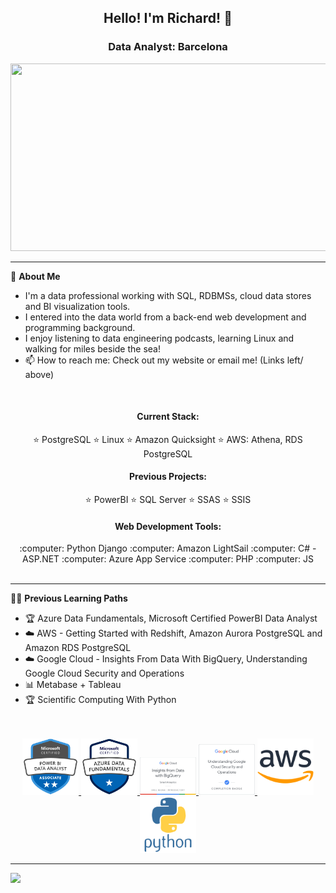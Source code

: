 <div align="center">
  <h2>Hello! I'm Richard! 👋 </h2>
  <h3>Data Analyst: Barcelona</h3>
</div>


<div align="center">
  <img src="https://media.giphy.com/media/dWesBcTLavkZuG35MI/giphy.gif" width="600" height="300"/>
</div>

---
👨 **About Me**
- I'm a data professional working with SQL, RDBMSs, cloud data stores and BI visualization tools.
- I entered into the data world from a back-end web development and programming background.
- I enjoy listening to data engineering podcasts, learning Linux and walking for miles beside the sea!
- 📫 How to reach me: Check out my website or email me! (Links left/ above) 

<div align="center"><br>
<h4>Current Stack:</h4>

⭐ PostgreSQL  ⭐ Linux
⭐ Amazon Quicksight ⭐  AWS: Athena, RDS PostgreSQL
  
</div>

<div align="center">
<h4>Previous Projects:</h4>
⭐ PowerBI
⭐ SQL Server ⭐ SSAS ⭐ SSIS
</div>
  
<div align="center">
<h4>Web Development Tools:</h4>
:computer: Python Django :computer: Amazon LightSail
:computer: C# - ASP.NET :computer: Azure App Service
:computer: PHP :computer: JS
  <br><br>
</div>

---

👨‍🎓 **Previous Learning Paths**
- 🏆 Azure Data Fundamentals, Microsoft Certified PowerBI Data Analyst
- ☁️ AWS - Getting Started with Redshift, Amazon Aurora PostgreSQL and Amazon RDS PostgreSQL
- ☁️ Google Cloud - Insights From Data With BigQuery, Understanding Google Cloud Security and Operations
- 📊 Metabase + Tableau
- 🏆 Scientific Computing With Python
  
</div>

<div align="center">
  <br><br>
  <a href="https://www.credly.com/badges/6a41f24e-eb2a-4495-a4fc-77fe53996811/public_url" target="_blank">
    <img src="https://github.com/richardgourley/richardgourley/blob/main/image.png" title="Data Analyst certficate" alt="Data Analyst certficate" heigh="90" width="90"/>
  </a>
  
  <a href="https://www.credly.com/badges/e350c9dc-a7ab-464c-831f-684cbaba4d1f/public_url" target="_blank">
    <img src="https://github.com/richardgourley/richardgourley/blob/main/azure-data-fundamentals-600x600.png" title="Data Analyst certficate" alt="Azure Data Fundamentals Certificate" heigh="90" width="90"/>
  </a>
  
  <a href="https://www.cloudskillsboost.google/public_profiles/9233e473-b53b-4cba-a912-51051e144fb3/badges/2935746" target="_blank">
    <img src="https://github.com/richardgourley/richardgourley/blob/main/google_cloud_bigquery.png" title="Big Query Badge" alt="Big Query Badge" heigh="90" width="90"/>
  </a>
  
  <a href="https://www.cloudskillsboost.google/public_profiles/9233e473-b53b-4cba-a912-51051e144fb3/badges/2935746" target="_blank">
    <img src="https://github.com/richardgourley/richardgourley/blob/main/google_cloud_security.png" title="Google Cloud Security Badge" alt="Google Operations and Cloud Security" heigh="90" width="90"/>
  </a>
  
   <img src="https://github.com/devicons/devicon/blob/master/icons/amazonwebservices/amazonwebservices-original-wordmark.svg"  title="AWS" alt="AWS" width="90" height="90"/>
  
  <img src="https://github.com/devicons/devicon/blob/master/icons/python/python-original-wordmark.svg"  title="Python" alt="Python" width="90" height="90"/>
  

  
  
</div>


---

![](https://komarev.com/ghpvc/?username=richardgourley&color=green)

<!--

<div>
  <img src="https://github.com/microsoft/PowerBI-Icons/blob/main/PNG/Desktop.png"  title="PowerBI" alt="PowerBI" width="40" height="40"/>&nbsp;
  <img src="https://github.com/devicons/devicon/blob/master/icons/microsoftsqlserver/microsoftsqlserver-plain-wordmark.svg" title="SQL-server"  alt="SQL-server" width="40" height="40"/>&nbsp;
  <img src="https://github.com/devicons/devicon/blob/master/icons/python/python-original-wordmark.svg"  title="Python" alt="Python" width="40" height="40"/>&nbsp;
  <img src="https://github.com/devicons/devicon/blob/master/icons/pandas/pandas-original-wordmark.svg"  title="Pandas" alt="Pandas" width="40" height="40"/>&nbsp;
  <img src="https://github.com/devicons/devicon/blob/master/icons/jupyter/jupyter-original-wordmark.svg"  title="Jupyter Notebooks" alt="Jupyter Notebooks" width="40" height="40"/>&nbsp;
</div>
  

### :hammer_and_wrench: Other Tools :

https://github.com/devicons/devicon/blob/master/icons/python/python-original-wordmark.svg

<img src="https://github.com/devicons/devicon/blob/master/icons/python/python-original-wordmark.svg"  title="Python" alt="Python" width="90" height="90"/>&nbsp;

<div>
  <img src="https://github.com/devicons/devicon/blob/master/icons/django/django-plain-wordmark.svg"  title="Django" alt="Django" width="40" height="40"/>&nbsp;
  <img src="https://github.com/devicons/devicon/blob/master/icons/mysql/mysql-original-wordmark.svg" title="MySQL"  alt="MySQL" width="40" height="40"/>&nbsp;
  <img src="https://github.com/devicons/devicon/blob/master/icons/php/php-original.svg" title="PHP" alt="PHP" width="40" height="40"/>&nbsp;
  <img src="https://github.com/devicons/devicon/blob/master/icons/dot-net/dot-net-original.svg" title="dot-net" alt="dot-net" width="40" height="40"/>&nbsp;
  <img src="https://github.com/devicons/devicon/blob/master/icons/javascript/javascript-original.svg" title="JavaScript" alt="JavaScript" width="40" height="40"/>&nbsp;
  <img src="https://github.com/devicons/devicon/blob/master/icons/bootstrap/bootstrap-original-wordmark.svg"  title="Bootstrap" alt="Bootstrap" width="40" height="40"/>&nbsp;

</div>

**richardgourley/richardgourley** is a ✨ _special_ ✨ repository because its `README.md` (this file) appears on your GitHub profile.

Here are some ideas to get you started:

- 🔭 I’m currently working on ...
- 🌱 I’m currently learning ...
- 👯 I’m looking to collaborate on ...
- 🤔 I’m looking for help with ...
- 💬 Ask me about ...
- 📫 How to reach me: ...
- 😄 Pronouns: ...
- ⚡ Fun fact: ...

- 👨‍💻
- 📖

[![My GitHub stats](https://github-readme-stats.vercel.app/api?username=richardgourley)](https://github.com/anuraghazra/github-readme-stats)

  <img src="https://github.com/devicons/devicon/blob/master/icons/dot-net/dot-net-original-wordmark.svg"  title="Dot Net" alt="Dot Net" width="40" height="40"/>&nbsp;
  <img src="https://github.com/devicons/devicon/blob/master/icons/azure/azure-original-wordmark.svg" title="Azure" alt="Azure" width="40" height="40"/>&nbsp;

❤️ PowerBI ❤️ SQL ❤️ Python ❤️ Django ❤️ Data / Databases / Database Driven applications

**Currently (e-commerce business - mixed data analyst/ web developer role):**
- 💾 Creation of data warehouse database and tables using **SQL Server**.
- ✨ Creation of ETL processes using **Python and Pandas**.
- ⛏️ Cleaning, transforming and loading of data using **PowerQuery**.
- ⭐ Creation of star and snowflake schema models in **PowerBI**.
- 📊 Creation of visualizations, reports and dashboards in **PowerBI**.
- 🕸️ Development and maintenance of the company website as required -  bespoke pages, forms and systems, training videos for content creation.

**Other:**
- 🏆 I recently passed the Microsoft certified PowerBI Data Analyst associate examination.
- ⏳ I have 6+ years MVT/ MVC web development experience. (Python Django, C# .NET and PHP)
- ☁️ I’m currently learning Azure Synapse Analytics and how to query data lakes with SQL pools and Apache PySpark.
- 👨‍🎓 FACT: I used to be a teacher before entering into the tech world!  I love helping people to learn. If you are learning Python, Django, Pandas, Data Analysis and SQL, check out some of my repos...

-->
